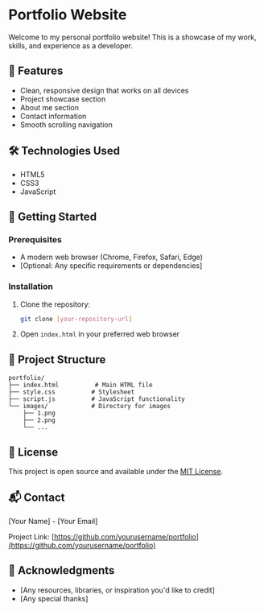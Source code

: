 # Portfolio Website

Welcome to my personal portfolio website! This is a showcase of my work, skills, and experience as a developer.

## 🚀 Features

- Clean, responsive design that works on all devices
- Project showcase section
- About me section
- Contact information
- Smooth scrolling navigation

## 🛠️ Technologies Used

- HTML5
- CSS3
- JavaScript

## 🚀 Getting Started

### Prerequisites

- A modern web browser (Chrome, Firefox, Safari, Edge)
- [Optional: Any specific requirements or dependencies]

### Installation

1. Clone the repository:
   ```bash
   git clone [your-repository-url]
   ```
2. Open `index.html` in your preferred web browser

## 📂 Project Structure

```
portfolio/
├── index.html          # Main HTML file
├── style.css          # Stylesheet
├── script.js          # JavaScript functionality
└── images/            # Directory for images
    ├── 1.png
    ├── 2.png
    └── ...
```

## 📝 License

This project is open source and available under the [MIT License](LICENSE).

## 📬 Contact

[Your Name] - [Your Email]

Project Link: [https://github.com/yourusername/portfolio](https://github.com/yourusername/portfolio)

## 🙏 Acknowledgments

- [Any resources, libraries, or inspiration you'd like to credit]
- [Any special thanks]
